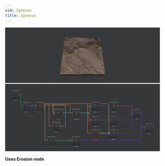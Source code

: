 ```yaml
---
uid: Igneous
title: Igneous
---
```


![](../Images/Viewport/Igneous.jpg)
![](../Images/Graph/Igneous.png)

**Uses Erosion node**